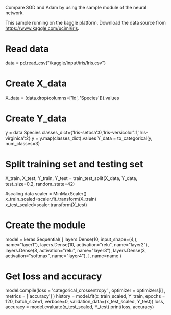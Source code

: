 Compare SGD and Adam by using the sample module of the neural network.

This sample running on the kaggle platform. Download the data source from https://www.kaggle.com/uciml/iris.

# Read data
data = pd.read_csv("/kaggle/input/iris/Iris.csv")

# Create X_data
X_data = (data.drop(columns=['Id', 'Species'])).values

# Create Y_data
y = data.Species
classes_dict={'Iris-setosa':0,'Iris-versicolor':1,'Iris-virginica':2}
y = y.map(classes_dict).values
Y_data = to_categorical(y, num_classes=3)


# Split training set and testing set
X_train, X_test, Y_train, Y_test = train_test_split(X_data, Y_data, test_size=0.2, random_state=42)

#scaling data
scaler = MinMaxScaler()
x_train_scaled=scaler.fit_transform(X_train)
x_test_scaled=scaler.transform(X_test)


# Create the module
model = keras.Sequential(
        [
            layers.Dense(10, input_shape=(4,), name="layer1"),
            layers.Dense(10, activation="relu", name="layer2"),
            layers.Dense(8, activation="relu", name="layer3"),
            layers.Dense(3, activation="softmax", name="layer4"),
        ], name=name
    )
 
 
# Get loss and accuracy
model.compile(loss = 'categorical_crossentropy' , optimizer = optimizers[i] , metrics = ['accuracy'] )
history = model.fit(x_train_scaled, Y_train, epochs = 120, batch_size=1, verbose=0, validation_data=(x_test_scaled, Y_test))
loss, accuracy = model.evaluate(x_test_scaled, Y_test)
print(loss, accuracy)



